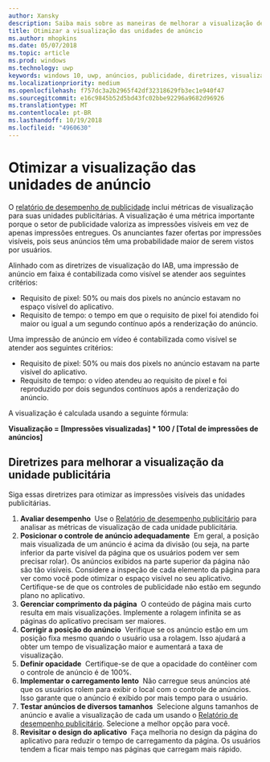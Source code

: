 ```yaml
---
author: Xansky
description: Saiba mais sobre as maneiras de melhorar a visualização de suas unidades publicitárias.
title: Otimizar a visualização das unidades de anúncio
ms.author: mhopkins
ms.date: 05/07/2018
ms.topic: article
ms.prod: windows
ms.technology: uwp
keywords: windows 10, uwp, anúncios, publicidade, diretrizes, visualização
ms.localizationpriority: medium
ms.openlocfilehash: f757dc3a2b2965f42df32318629fb3ec1e940f47
ms.sourcegitcommit: e16c9845b52d5bd43fc02bbe92296a9682d96926
ms.translationtype: MT
ms.contentlocale: pt-BR
ms.lasthandoff: 10/19/2018
ms.locfileid: "4960630"
---
```

# <a name="optimize-the-viewability-of-your-ad-units"></a>Otimizar a visualização das unidades de anúncio

O [relatório de desempenho de publicidade](../publish/advertising-performance-report.md) inclui métricas de visualização para suas unidades publicitárias. A visualização é uma métrica importante porque o setor de publicidade valoriza as impressões visíveis em vez de apenas impressões entregues. Os anunciantes fazer ofertas por impressões visíveis, pois seus anúncios têm uma probabilidade maior de serem vistos por usuários.  

Alinhado com as diretrizes de visualização do IAB, uma impressão de anúncio em faixa é contabilizada como visível se atender aos seguintes critérios:

* Requisito de pixel: 50% ou mais dos pixels no anúncio estavam no espaço visível do aplicativo.
* Requisito de tempo: o tempo em que o requisito de pixel foi atendido foi maior ou igual a um segundo contínuo após a renderização do anúncio.

Uma impressão de anúncio em vídeo é contabilizada como visível se atender aos seguintes critérios:

* Requisito de pixel: 50% ou mais dos pixels no anúncio estavam na parte visível do aplicativo.
* Requisito de tempo: o vídeo atendeu ao requisito de pixel e foi reproduzido por dois segundos contínuos após a renderização do anúncio.

A visualização é calculada usando a seguinte fórmula:

**Visualização = [Impressões visualizadas] * 100 / [Total de impressões de anúncios]**

## <a name="guidelines-to-improve-ad-unit-viewability"></a>Diretrizes para melhorar a visualização da unidade publicitária

Siga essas diretrizes para otimizar as impressões visíveis das unidades publicitárias.

1. **Avaliar desempenho**&nbsp;&nbsp;Use o [Relatório de desempenho publicitário](../publish/advertising-performance-report.md) para analisar as métricas de visualização de cada unidade publicitária.
2.  **Posicionar o controle de anúncio adequadamente**&nbsp;&nbsp;Em geral, a posição mais visualizada de um anúncio é acima da divisão (ou seja, na parte inferior da parte visível da página que os usuários podem ver sem precisar rolar). Os anúncios exibidos na parte superior da página não são tão visíveis. Considere a inspeção de cada elemento da página para ver como você pode otimizar o espaço visível no seu aplicativo. Certifique-se de que os controles de publicidade não estão em segundo plano no aplicativo.
3.  **Gerenciar comprimento da página**&nbsp;&nbsp;O conteúdo de página mais curto resulta em mais visualizações. Implemente a rolagem infinita se as páginas do aplicativo precisam ser maiores.
4.  **Corrigir a posição do anúncio**&nbsp;&nbsp;Verifique se os anúncio estão em um posição fixa mesmo quando o usuário usa a rolagem. Isso ajudará a obter um tempo de visualização maior e aumentará a taxa de visualização.
5.  **Definir opacidade**&nbsp;&nbsp;Certifique-se de que a opacidade do contêiner com o controle de anúncio é de 100%.
6.  **Implementar o carregamento lento**&nbsp;&nbsp;Não carregue seus anúncios até que os usuários rolem para exibir o local com o controle de anúncios. Isso garante que o anúncio é exibido por mais tempo para o usuário.
7.  **Testar anúncios de diversos tamanhos**&nbsp;&nbsp;Selecione alguns tamanhos de anúncio e avalie a visualização de cada um usando o [Relatório de desempenho publicitário](../publish/advertising-performance-report.md). Selecione a melhor opção para você.
8.  **Revisitar o design do aplicativo**&nbsp;&nbsp;Faça melhoria no design da página do aplicativo para reduzir o tempo de carregamento da página. Os usuários tendem a ficar mais tempo nas páginas que carregam mais rápido.
